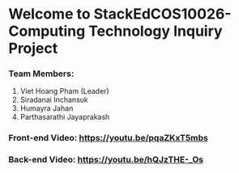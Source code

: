 # Welcome to StackEdCOS10026-Computing Technology Inquiry Project 

### Team Members:
1.  Viet Hoang Pham (Leader)
2.  Siradanai Inchansuk
3.  Humayra Jahan
4.  Parthasarathi Jayaprakash

### Front-end Video: https://youtu.be/pqaZKxT5mbs
### Back-end Video: https://youtu.be/hQJzTHE-_Os
